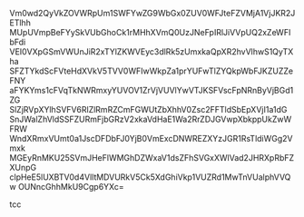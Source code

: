 Vm0wd2QyVkZOVWRpUm1SWFYwZG9WbGx0ZUV0WFJteFZVMjA1VjJKR2JETlhh
MUpUVmpBeFYySkVUbGhoCk1rMHhXVmQ0UzJNeFpIRlJiVVpUQ2xZeWFIbFdi
VEI0VXpGSmVWUnJiR2xTYlZKWVEyc3dlRk5zUmxkaQpXR2hvVlhwS1QyTXha
SFZTYkdScFVteHdXVkV5TVV0WFIwWkpZa1prYUFwTlZYQkpWbFJKZUZZeFNY
aFYKYms1cFVqTkNWRmxyYUVOV1ZrVjVUVlYwVTJKSFVscFpNRnByVjBGd1ZG
SlZjRVpXYlhSVFV6RlZlRmRZCmFGWUtZbXhhV0Zsc2FFTldSbEpXVjI1a1dG
SnJWalZhVldSSFZURmFjbGRzV2xkaVdHaE1Wa2RrZDJGVwpXbkppUkZwWFRW
WndXRmxVUmt0a1JscDFDbFJ0YjB0VmExcDNWREZXYzJGR1RsTldiWGg2Vmxk
MGEyRnMKU25SVmJHeFlWMGhDZWxaV1dsZFhSVGxXWlVad2JHRXpRbFZXUnpG
clpHeE5lUXBTV0d4VlltMDVURkV5Ck5XdGhiVkp1VUZRd1MwTnVUalphVVQw
OUNncGhhMkU9Cgp6YXc=

tcc